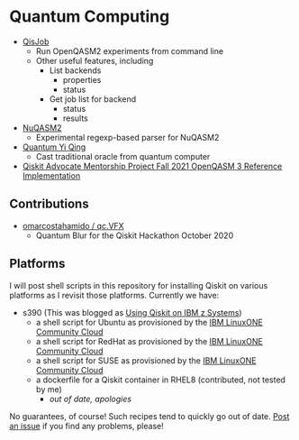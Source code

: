 # Quantum Computing

* [QisJob](https://github.com/jwoehr/qisjob)
  * Run OpenQASM2 experiments from command line
  * Other useful features, including
    * List backends
      * properties
      * status
    * Get job list for backend
      * status
      * results
* [NuQASM2](https://github.com/jwoehr/nuqasm2)
  * Experimental regexp-based parser for NuQASM2
* [Quantum Yi Qing](https://github.com/jwoehr/quantum_yiqing)
  * Cast traditional oracle from quantum computer
* [Qiskit Advocate Mentorship Project Fall 2021 OpenQASM 3 Reference Implementation](https://github.com/mentor-fall2021-openqasm)

## Contributions

* [omarcostahamido / qc.VFX](https://github.com/omarcostahamido/qc.VFX)
  * Quantum Blur for the Qiskit Hackathon October 2020

## Platforms

I will post shell scripts in this repository for installing Qiskit on various platforms as I revisit those platforms. Currently we have:

* s390 (This was blogged as [Using Qiskit on IBM z Systems](https://medium.com/qiskit/using-qiskit-on-ibm-z-systems-398c0c68ffad))
  * a shell script for Ubuntu as provisioned by the [IBM LinuxONE Community Cloud](https://linuxone.cloud.marist.edu/#/login)
  * a shell script for RedHat as provisioned by the [IBM LinuxONE Community Cloud](https://linuxone.cloud.marist.edu/#/login)
  * a shell script for SUSE as provisioned by the [IBM LinuxONE Community Cloud](https://linuxone.cloud.marist.edu/#/login)
  * a dockerfile for a Qiskit container in RHEL8 (contributed, not tested by me)
    * _out of date, apologies_

No guarantees, of course! Such recipes tend to quickly go out of date. [Post an issue](https://github.com/jwoehr/Quantum-Computing/issues) if you find any problems, please!
